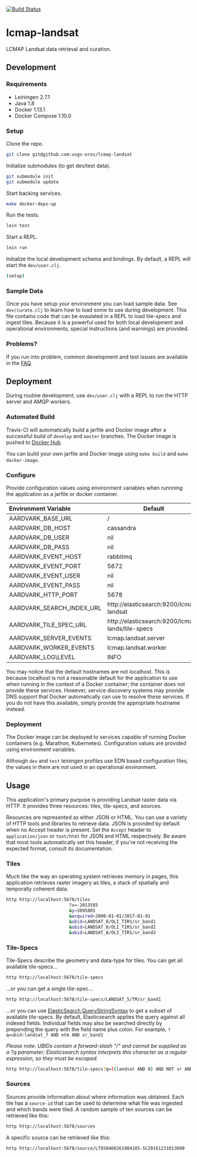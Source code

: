 [![Build Status](https://travis-ci.org/USGS-EROS/lcmap-landsat.svg?branch=develop)](https://travis-ci.org/USGS-EROS/lcmap-landsat)

# lcmap-landsat

LCMAP Landsat data retrieval and curation.

## Development

### Requirements

* Leiningen 2.7.1
* Java 1.8
* Docker 1.13.1
* Docker Compose 1.10.0

### Setup

Clone the repo.

```bash
git clone git@github.com:usgs-eros/lcmap-landsat
```

Initialize submodules (to get dev/test data).

```bash
git submodule init
git submodule update
```

Start backing services.

```bash
make docker-deps-up
```

Run the tests.

```bash
lein test
```

Start a REPL.

```bash
lein run
```

Initialize the local development schema and bindings. By default, a REPL will start the `dev/user.clj`.

```bash
(setup)
```

### Sample Data

Once you have setup your environment you can load sample data. See `dev/curate.clj` to learn how to load some to use during development. This file contains code that can be evaulated in a REPL to load tile-specs and ingest tiles. Because it is a powerful used for both local development and operational environments, special instructions (and warnings) are provided.

### Problems?

If you run into problem, common development and test issues are available in the [FAQ][3].

## Deployment

During routine development, use `dev/user.clj` with a REPL to run the HTTP server and AMQP workers.

### Automated Build

Travis-CI will automatically build a jarfile and Docker image after a successful build of `develop` and `master` branches. The Docker image is pushed to [Docker Hub][2].

You can build your own jarfile and Docker image using `make build` and `make docker-image`.

### Configure

Provide configuration values using environment variables when runnning the application as a jarfile or docker container.

| Environment Variable          | Default    |
|:----------------------------- | ---------- |
| AARDVARK\_BASE\_URL           | /          |
| AARDVARK\_DB\_HOST            | cassandra  |
| AARDVARK\_DB\_USER            | nil        |
| AARDVARK\_DB\_PASS            | nil        |
| AARDVARK\_EVENT\_HOST         | rabbitmq   |
| AARDVARK\_EVENT\_PORT         | 5672       |
| AARDVARK\_EVENT\_USER         | nil        |
| AARDVARK\_EVENT\_PASS         | nil        |
| AARDVARK\_HTTP\_PORT          | 5678       |
| AARDVARK\_SEARCH\_INDEX\_URL  | http://elasticsearch:9200/lcmap-landsat |
| AARDVARK\_TILE\_SPEC\_URL     | http://elasticsearch:9200/lcmap-lands/tile-specs |
| AARDVARK\_SERVER\_EVENTS      | lcmap.landsat.server |
| AARDVARK\_WORKER\_EVENTS      | lcmap.landsat.worker |
| AARDVARK\_LOG\LEVEL           | INFO       |

You may notice that the default hostnames are not localhost. This is because localhost is not a reasonable default for the application to use when running in the context of a Docker container; the container does not provide these services. However, service discovery systems may provide DNS support that Docker automatically can use to resolve these services. If you do not have this available, simply provide the appropriate hostname instead.

### Deployment

The Docker image can be deployed to services capable of running Docker containers (e.g. Marathon, Kubernetes). Configuration values are provided using environment variables.

Although `dev` and `test` leiningen profiles use EDN based configuration files, the values in them are *not* used in an operational environment.

## Usage

This application's primary purpose is providing Landsat raster data via HTTP. It provides three resources: tiles, tile-specs, and sources.

Resources are represented as either JSON or HTML. You can use a variety of HTTP tools and libraries to retrieve data. JSON is provided by default when no Accept header is present. Set the `Accept` header to `application/json` or `text/html` for JSON and HTML respectively. Be aware that most tools automatically set this header, if you're not receiving the expected format, consult its documentation.

### Tiles

Much like the way an operating system retrieves memory in pages, this application retrieves raster imagery as tiles, a stack of spatially and temporally coherent data.

```bash
http http://localhost:5678/tiles
                        ?x=-2013585
                        &y=3095805
                        &acquired=2000-01-01/2017-01-01
                        &ubid=LANDSAT_8/OLI_TIRS/sr_band1
                        &ubid=LANDSAT_8/OLI_TIRS/sr_band2
                        &ubid=LANDSAT_8/OLI_TIRS/sr_band3
```

### Tile-Specs

Tile-Specs describe the geometry and data-type for tiles. You can get all available tile-specs...

```bash
http http://localhost:5678/tile-specs
```

...or you can get a single tile-spec...

```bash
http http://localhost:5678/tile-specs/LANDSAT_5/TM/sr_band1
```

...or you can use [ElasticSearch QueryStringSyntax][4] to get a subset of available tile-specs. By default, Elasticsearch applies the query against all indexed fields. Individual fields may also be searched directly by prepending the query with the field name plus colon. For example, `?q=ubid:landsat_7 AND etm AND sr_band1`

*Please note: UBIDs contain a forward-slash "/" and cannot be supplied as a ?q parameter; Elasticsearch syntax interprets this character as a regular expression, so they must be escaped.*

```bash
http http://localhost:5678/tile-specs?q=((landsat AND 8) AND NOT sr AND (band1 OR band2 OR band3))
```

### Sources

Sources provide information about where information was obtained. Each tile has a `source-id` that can be used to determine what file was ingested and which bands were tiled. A random sample of ten sources can be retrieved like this:

```bash
http http://localhost:5678/sources
```

A specific source can be retrieved like this:

```bash
http http://localhost:5678/source/LT050460261984185-SC20161231013600
```

[1]: https://github.com/USGS-EROS/lcmap-landsat/blob/develop/resources/shared/lcmap-landsat.edn "Configuration File"
[2]: https://hub.docker.com/r/usgseros/lcmap-landsat/ "Docker Image"
[3]: docs/DevFAQ.md "Developers Frequently Asked Questions"
[4]: https://www.elastic.co/guide/en/elasticsearch/reference/current/query-dsl-query-string-query.html#query-string-syntax "Elasticsearch query syntax"
